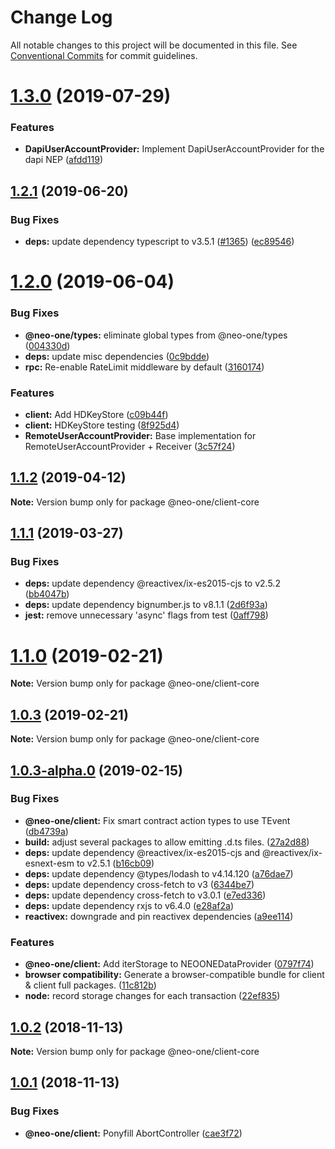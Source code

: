 # Change Log

All notable changes to this project will be documented in this file.
See [Conventional Commits](https://conventionalcommits.org) for commit guidelines.

# [1.3.0](https://github.com/neo-one-suite/neo-one/compare/@neo-one/client-core@1.2.1...@neo-one/client-core@1.3.0) (2019-07-29)


### Features

* **DapiUserAccountProvider:** Implement DapiUserAccountProvider for the dapi NEP ([afdd119](https://github.com/neo-one-suite/neo-one/commit/afdd119))





## [1.2.1](https://github.com/neo-one-suite/neo-one/compare/@neo-one/client-core@1.2.0...@neo-one/client-core@1.2.1) (2019-06-20)


### Bug Fixes

* **deps:** update dependency typescript to v3.5.1 ([#1365](https://github.com/neo-one-suite/neo-one/issues/1365)) ([ec89546](https://github.com/neo-one-suite/neo-one/commit/ec89546))





# [1.2.0](https://github.com/neo-one-suite/neo-one/compare/@neo-one/client-core@1.1.2...@neo-one/client-core@1.2.0) (2019-06-04)


### Bug Fixes

* **@neo-one/types:** eliminate global types from @neo-one/types ([004330d](https://github.com/neo-one-suite/neo-one/commit/004330d))
* **deps:** update misc dependencies ([0c9bdde](https://github.com/neo-one-suite/neo-one/commit/0c9bdde))
* **rpc:** Re-enable RateLimit middleware by default ([3160174](https://github.com/neo-one-suite/neo-one/commit/3160174))


### Features

* **client:** Add HDKeyStore ([c09b44f](https://github.com/neo-one-suite/neo-one/commit/c09b44f))
* **client:** HDKeyStore testing ([8f925d4](https://github.com/neo-one-suite/neo-one/commit/8f925d4))
* **RemoteUserAccountProvider:** Base implementation for RemoteUserAccountProvider + Receiver ([3c57f24](https://github.com/neo-one-suite/neo-one/commit/3c57f24))





## [1.1.2](https://github.com/neo-one-suite/neo-one/compare/@neo-one/client-core@1.1.1...@neo-one/client-core@1.1.2) (2019-04-12)

**Note:** Version bump only for package @neo-one/client-core





## [1.1.1](https://github.com/neo-one-suite/neo-one/compare/@neo-one/client-core@1.1.0...@neo-one/client-core@1.1.1) (2019-03-27)


### Bug Fixes

* **deps:** update dependency @reactivex/ix-es2015-cjs to v2.5.2 ([bb4047b](https://github.com/neo-one-suite/neo-one/commit/bb4047b))
* **deps:** update dependency bignumber.js to v8.1.1 ([2d6f93a](https://github.com/neo-one-suite/neo-one/commit/2d6f93a))
* **jest:** remove unnecessary 'async' flags from test ([0aff798](https://github.com/neo-one-suite/neo-one/commit/0aff798))





# [1.1.0](https://github.com/neo-one-suite/neo-one/compare/@neo-one/client-core@1.0.3...@neo-one/client-core@1.1.0) (2019-02-21)

**Note:** Version bump only for package @neo-one/client-core





## [1.0.3](https://github.com/neo-one-suite/neo-one/compare/@neo-one/client-core@1.0.3-alpha.0...@neo-one/client-core@1.0.3) (2019-02-21)

**Note:** Version bump only for package @neo-one/client-core





## [1.0.3-alpha.0](https://github.com/neo-one-suite/neo-one/compare/@neo-one/client-core@1.0.2...@neo-one/client-core@1.0.3-alpha.0) (2019-02-15)


### Bug Fixes

* **@neo-one/client:** Fix smart contract action types to use TEvent ([db4739a](https://github.com/neo-one-suite/neo-one/commit/db4739a))
* **build:** adjust several packages to allow emitting .d.ts files. ([27a2d88](https://github.com/neo-one-suite/neo-one/commit/27a2d88))
* **deps:** update dependency @reactivex/ix-es2015-cjs and @reactivex/ix-esnext-esm to v2.5.1 ([b16cb09](https://github.com/neo-one-suite/neo-one/commit/b16cb09))
* **deps:** update dependency @types/lodash to v4.14.120 ([a76dae7](https://github.com/neo-one-suite/neo-one/commit/a76dae7))
* **deps:** update dependency cross-fetch to v3 ([6344be7](https://github.com/neo-one-suite/neo-one/commit/6344be7))
* **deps:** update dependency cross-fetch to v3.0.1 ([e7ed336](https://github.com/neo-one-suite/neo-one/commit/e7ed336))
* **deps:** update dependency rxjs to v6.4.0 ([e28af2a](https://github.com/neo-one-suite/neo-one/commit/e28af2a))
* **reactivex:** downgrade and pin reactivex dependencies ([a9ee114](https://github.com/neo-one-suite/neo-one/commit/a9ee114))


### Features

* **@neo-one/client:** Add iterStorage to NEOONEDataProvider ([0797f74](https://github.com/neo-one-suite/neo-one/commit/0797f74))
* **browser compatibility:** Generate a browser-compatible bundle for client & client full packages. ([11c812b](https://github.com/neo-one-suite/neo-one/commit/11c812b))
* **node:** record storage changes for each transaction ([22ef835](https://github.com/neo-one-suite/neo-one/commit/22ef835))





## [1.0.2](https://github.com/neo-one-suite/neo-one/compare/@neo-one/client-core@1.0.1...@neo-one/client-core@1.0.2) (2018-11-13)

**Note:** Version bump only for package @neo-one/client-core





## [1.0.1](https://github.com/neo-one-suite/neo-one/compare/@neo-one/client-core@1.0.0...@neo-one/client-core@1.0.1) (2018-11-13)


### Bug Fixes

* **@neo-one/client:** Ponyfill AbortController ([cae3f72](https://github.com/neo-one-suite/neo-one/commit/cae3f72))
